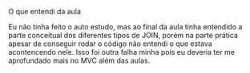 O que entendi da aula

Eu não tinha feito o auto estudo, mas ao final da aula tinha entendido a parte conceitual dos diferentes tipos de JOIN, porém na parte prática apesar de conseguir rodar o código não entendi o que estava acontencendo nele. Isso foi outra falha minha pois eu deveria ter me aprofundado mais no MVC além das aulas.
